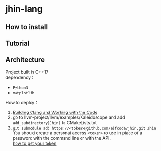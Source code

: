 # jhin-lang  
  
 ## How to install
 ## Tutorial
 ## Architecture
Project built in C++17    
dependency：  
- `Python3`  
- `matplotlib`  
  
How to deploy：  
1. [Building Clang and Working with the Code][1]  
2. go to llvm-project/llvm/examples/Kaleidoscope and add `add_subdirectory(Jhin)` to CMakeLists.txt    
3. `git submodule add https://<token>@github.com/elfcoda/jhin.git Jhin`   
    You should create a personal access `<token>` to use in place of a password with the command line or with the API.  
    [how to get your token][2]  
  
      
[1]: https://clang.llvm.org/get_started.html    
[2]: https://docs.github.com/en/github/authenticating-to-github/keeping-your-account-and-data-secure/creating-a-personal-access-token  

  
  
